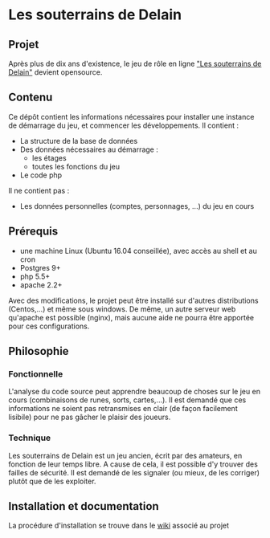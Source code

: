 # Les souterrains de Delain

## Projet
Après plus de dix ans d'existence, le jeu de rôle en ligne ["Les souterrains de Delain"](https://www.jdr-delain.net) devient opensource. 

## Contenu
Ce dépôt contient les informations nécessaires pour installer une instance de démarrage du jeu, et commencer les développements.
Il contient :

* La structure de la base de données
* Des données nécessaires au démarrage :
    * les étages
    * toutes les fonctions du jeu
* Le code php 


Il ne contient pas :

* Les données personnelles (comptes, personnages, ...) du jeu en cours

## Prérequis

* une machine Linux (Ubuntu 16.04 conseillée), avec accès au shell et au cron
* Postgres 9+ 
* php 5.5+
* apache 2.2+

Avec des modifications, le projet peut être installé sur d'autres distributions (Centos,...) et même sous windows. De même, un autre serveur web
qu'apache est possible (nginx), mais aucune aide ne pourra être apportée pour ces configurations.

## Philosophie

### Fonctionnelle
L'analyse du code source peut apprendre beaucoup de choses sur le jeu en cours (combinaisons de runes, sorts, cartes,...).
Il est demandé que ces informations ne soient pas retransmises en clair (de façon facilement lisibile) pour ne pas gâcher le plaisir des joueurs.

### Technique
Les souterrains de Delain est un jeu ancien, écrit par des amateurs, en fonction de leur temps libre.
A cause de cela, il est possible d'y trouver des failles de sécurité. Il est demandé de les signaler (ou mieux, de les corriger) plutôt que de les exploiter.

## Installation et documentation
La procédure d'installation se trouve dans le [wiki](../..//wiki) associé au projet




